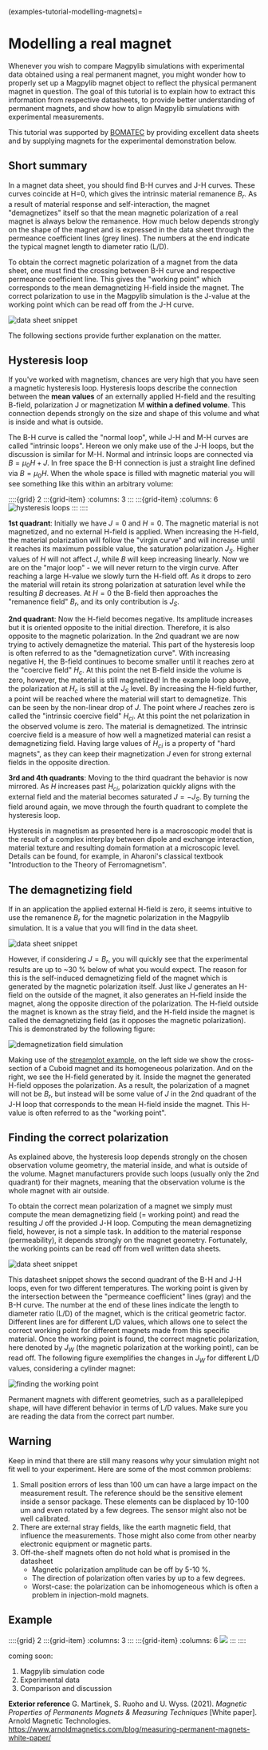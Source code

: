 (examples-tutorial-modelling-magnets)=

# Modelling a real magnet

Whenever you wish to compare Magpylib simulations with experimental data obtained using a real permanent magnet, you might wonder how to properly set up a Magpylib magnet object to reflect the physical permanent magnet in question. The goal of this tutorial is to explain how to extract this information from respective datasheets, to provide better understanding of permanent magnets, and show how to align Magpylib simulations with experimental measurements.

This tutorial was supported by [BOMATEC](https://www.bomatec.com/de) by providing excellent data sheets and by supplying magnets for the experimental demonstration below.

## Short summary

In a magnet data sheet, you should find B-H curves and J-H curves. These curves coincide at H=0, which gives the intrinsic material remanence $B_r$. As a result of material response and self-interaction, the magnet "demagnetizes" itself so that the mean magnetic polarization of a real magnet is always below the remanence. How much below depends strongly on the shape of the magnet and is expressed in the data sheet through the permeance coefficient lines (grey lines). The numbers at the end indicate the typical magnet length to diameter ratio (L/D).

To obtain the correct magnetic polarization of a magnet from the data sheet, one must find the crossing between B-H curve and respective permeance coefficient line. This gives the "working point" which corresponds to the mean demagnetizing H-field inside the magnet. The correct polarization to use in the Magpylib simulation is the J-value at the working point which can be read off from the J-H curve.

![data sheet snippet](../../../_static/images/examples_tutorial_magnet_datasheet2.png)

The following sections provide further explanation on the matter.

## Hysteresis loop

If you've worked with magnetism, chances are very high that you have seen a magnetic hysteresis loop. Hysteresis loops describe the connection between the **mean values** of an externally applied H-field and the resulting B-field, polarization J or magnetization M **within a defined volume**. This connection depends strongly on the size and shape of this volume and what is inside and what is outside.

The B-H curve is called the "normal loop", while J-H and M-H curves are called "intrinsic loops". Hereon we only make use of the J-H loops, but the discussion is similar for M-H. Normal and intrinsic loops are connected via $B = \mu_0 H + J$. In free space the B-H connection is just a straight line defined via $B = \mu_0 H$. When the whole space is filled with magnetic material you will see something like this within an arbitrary volume:

::::{grid} 2
:::{grid-item}
:columns: 3
:::
:::{grid-item}
:columns: 6
![hysteresis loops](../../../_static/images/examples_tutorial_magnet_hysteresis.png)
:::
::::

**1st quadrant**: Initially we have $J=0$ and $H=0$. The magnetic material is not magnetized, and no external H-field is applied. When increasing the H-field, the material polarization will follow the "virgin curve" and will increase until it reaches its maximum possible value, the saturation polarization $J_S$. Higher values of $H$ will not affect $J$, while $B$ will keep increasing linearly. Now we are on the "major loop" - we will never return to the virgin curve. After reaching a large H-value we slowly turn the H-field off. As it drops to zero the material will retain its strong polarization at saturation level while the resulting $B$ decreases. At $H = 0$ the B-field then approaches the "remanence field" $B_r$, and its only contribution is $J_S$.

**2nd quadrant**: Now the H-field becomes negative. Its amplitude increases but it is oriented opposite to the initial direction. Therefore, it is also opposite to the magnetic polarization. In the 2nd quadrant we are now trying to actively demagnetize the material. This part of the hysteresis loop is often referred to as the "demagnetization curve". With increasing negative H, the B-field continues to become smaller until it reaches zero at the "coercive field" $H_c$. At this point the net B-field inside the volume is zero, however, the material is still magnetized! In the example loop above, the polarization at $H_c$ is still at the $J_S$ level. By increasing the H-field further, a point will be reached where the material will start to demagnetize. This can be seen by the non-linear drop of $J$. The point where $J$ reaches zero is called the "intrinsic coercive field" $H_{ci}$. At this point the net polarization in the observed volume is zero. The material is demagnetized. The intrinsic coercive field is a measure of how well a magnetized material can resist a demagnetizing field. Having large values of $H_{ci}$ is a property of "hard magnets", as they can keep their magnetization $J$ even for strong external fields in the opposite direction.

**3rd and 4th quadrants**: Moving to the third quadrant the behavior is now mirrored. As $H$ increases past $H_{ci}$, polarization quickly aligns with the external field and the material becomes saturated $J=-J_S$. By turning the field around again, we move through the fourth quadrant to complete the hysteresis loop.

Hysteresis in magnetism as presented here is a macroscopic model that is the result of a complex interplay between dipole and exchange interaction, material texture and resulting domain formation at a microscopic level. Details can be found, for example, in Aharoni's classical textbook "Introduction to the Theory of Ferromagnetism".

## The demagnetizing field

If in an application the applied external H-field is zero, it seems intuitive to use the remanence $B_r$ for the magnetic polarization in the Magpylib simulation. It is a value that you will find in the data sheet.

![data sheet snippet](../../../_static/images/examples_tutorial_magnet_table.png)

However, if considering $J=B_r$, you will quickly see that the experimental results are up to ~30 % below of what you would expect. The reason for this is the self-induced demagnetizing field of the magnet which is generated by the magnetic polarization itself. Just like $J$ generates an H-field on the outside of the magnet, it also generates an H-field inside the magnet, along the opposite direction of the polarization. The H-field outside the magnet is known as the stray field, and the H-field inside the magnet is called the demagnetizing field (as it opposes the magnetic polarization). This is demonstrated by the following figure:

![demagnetization field simulation](../../../_static/images/examples_tutorial_magnet_fieldcomparison.png)

Making use of the [streamplot example](examples-vis-mpl-streamplot), on the left side we show the cross-section of a Cuboid magnet and its homogeneous polarization. And on the right, we see the H-field generated by it. Inside the magnet the generated H-field opposes the polarization. As a result, the polarization of a magnet will not be $B_r$, but instead will be some value of $J$ in the 2nd quadrant of the J-H loop that corresponds to the mean H-field inside the magnet. This H-value is often referred to as the "working point".

## Finding the correct polarization

As explained above, the hysteresis loop depends strongly on the chosen observation volume geometry, the material inside, and what is outside of the volume. Magnet manufacturers provide such loops (usually only the 2nd quadrant) for their magnets, meaning that the observation volume is the whole magnet with air outside.

To obtain the correct mean polarization of a magnet we simply must compute the mean demagnetizing field (= working point) and read the resulting $J$ off the provided J-H loop. Computing the mean demagnetizing field, however, is not a simple task. In addition to the material response (permeability), it depends strongly on the magnet geometry. Fortunately, the working points can be read off from well written data sheets.

![data sheet snippet](../../../_static/images/examples_tutorial_magnet_datasheet.png)

This datasheet snippet shows the second quadrant of the B-H and J-H loops, even for two different temperatures. The working point is given by the intersection between the "permeance coefficient" lines (gray) and the B-H curve. The number at the end of these lines indicate the length to diameter ratio (L/D) of the magnet, which is the critical geometric factor. Different lines are for different L/D values, which allows one to select the correct working point for different magnets made from this specific material. Once the working point is found, the correct magnetic polarization, here denoted by $J_W$ (the magnetic polarization at the working point), can be read off. The following figure exemplifies the changes in $J_W$ for different L/D values, considering a cylinder magnet:

![finding the working point](../../../_static/images/examples_tutorial_magnet_LDratio.png)

Permanent magnets with different geometries, such as a parallelepiped shape, will have different behavior in terms of L/D values. Make sure you are reading the data from the correct part number.
## Warning

Keep in mind that there are still many reasons why your simulation might not fit well to your experiment. Here are some of the most common problems:

1. Small position errors of less than 100 um can have a large impact on the measurement result. The reference should be the sensitive element inside a sensor package. These elements can be displaced by 10-100 um and even rotated by a few degrees. The sensor might also not be well calibrated.
2. There are external stray fields, like the earth magnetic field, that influence the measurements. Those might also come from other nearby electronic equipment or magnetic parts.
3. Off-the-shelf magnets often do not hold what is promised in the datasheet
    - Magnetic polarization amplitude can be off by 5-10 %.
    - The direction of polarization often varies by up to a few degrees.
    - Worst-case: the polarization can be inhomogeneous which is often a problem in injection-mold magnets.

## Example

::::{grid} 2
:::{grid-item}
:columns: 3
:::
:::{grid-item}
:columns: 6
![](../../../_static/images/examples_icon_WIP.png)
:::
::::

coming soon:
1. Magpylib simulation code
2. Experimental data
3. Comparison and discussion

**Exterior reference**
G. Martinek, S. Ruoho and U. Wyss. (2021). *Magnetic Properties of Permanents Magnets & Measuring Techniques* [White paper]. Arnold Magnetic Technologies. https://www.arnoldmagnetics.com/blog/measuring-permanent-magnets-white-paper/
